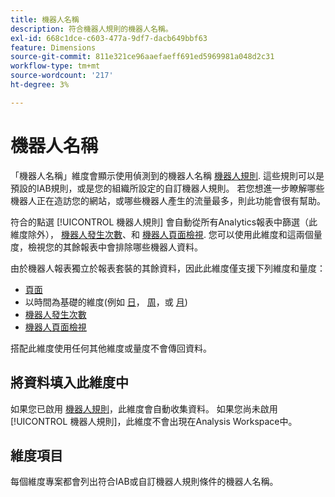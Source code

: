 ```yaml
---
title: 機器人名稱
description: 符合機器人規則的機器人名稱。
exl-id: 668c1dce-c603-477a-9df7-dacb649bbf63
feature: Dimensions
source-git-commit: 811e321ce96aaefaeff691ed5969981a048d2c31
workflow-type: tm+mt
source-wordcount: '217'
ht-degree: 3%

---
```


# 機器人名稱

「機器人名稱」維度會顯示使用偵測到的機器人名稱 [機器人規則](/help/admin/admin/c-manage-report-suites/c-edit-report-suites/general/bot-removal/bot-rules.md). 這些規則可以是預設的IAB規則，或是您的組織所設定的自訂機器人規則。 若您想進一步瞭解哪些機器人正在造訪您的網站，或哪些機器人產生的流量最多，則此功能會很有幫助。

符合的點選 [!UICONTROL 機器人規則] 會自動從所有Analytics報表中篩選（此維度除外）， [機器人發生次數](../metrics/bot-occurrences.md)、和 [機器人頁面檢視](../metrics/bot-page-views.md). 您可以使用此維度和這兩個量度，檢視您的其餘報表中會排除哪些機器人資料。

由於機器人報表獨立於報表套裝的其餘資料，因此此維度僅支援下列維度和量度：

* [頁面](page.md)
* 以時間為基礎的維度(例如 [日](day.md)， [周](week.md)，或 [月](month.md))
* [機器人發生次數](../metrics/bot-occurrences.md)
* [機器人頁面檢視](../metrics/bot-page-views.md)

搭配此維度使用任何其他維度或量度不會傳回資料。

## 將資料填入此維度中

如果您已啟用 [機器人規則](/help/admin/admin/c-manage-report-suites/c-edit-report-suites/general/bot-removal/bot-rules.md)，此維度會自動收集資料。 如果您尚未啟用 [!UICONTROL 機器人規則]，此維度不會出現在Analysis Workspace中。

## 維度項目

每個維度專案都會列出符合IAB或自訂機器人規則條件的機器人名稱。
